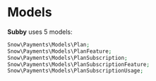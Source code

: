 # Models

**Subby** uses 5 models:

```php
Snow\Payments\Models\Plan;
Snow\Payments\Models\PlanFeature;
Snow\Payments\Models\PlanSubscription;
Snow\Payments\Models\PlanSubscriptionFeature;
Snow\Payments\Models\PlanSubscriptionUsage;
```
